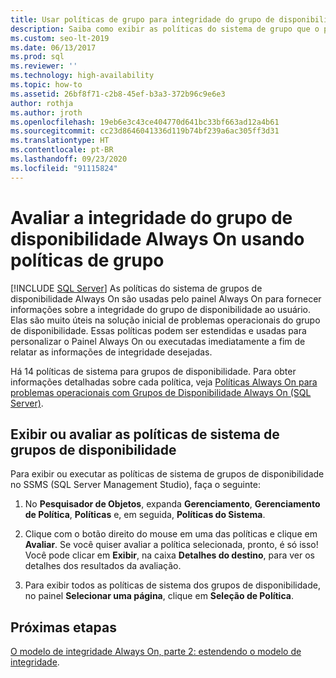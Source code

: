 ```yaml
---
title: Usar políticas de grupo para integridade do grupo de disponibilidade
description: Saiba como exibir as políticas do sistema de grupo que o painel Always On usa para fornecer informações sobre a integridade do grupo de disponibilidade.
ms.custom: seo-lt-2019
ms.date: 06/13/2017
ms.prod: sql
ms.reviewer: ''
ms.technology: high-availability
ms.topic: how-to
ms.assetid: 26bf8f71-c2b8-45ef-b3a3-372b96c9e6e3
author: rothja
ms.author: jroth
ms.openlocfilehash: 19eb6e3c43ce404770d641bc33bf663ad12a4b61
ms.sourcegitcommit: cc23d8646041336d119b74bf239a6ac305ff3d31
ms.translationtype: HT
ms.contentlocale: pt-BR
ms.lasthandoff: 09/23/2020
ms.locfileid: "91115824"
---
```

# <a name="evaluate-health-of-the-always-on-availability-group-using-group-policies"></a>Avaliar a integridade do grupo de disponibilidade Always On usando políticas de grupo
[!INCLUDE [SQL Server](../../../includes/applies-to-version/sqlserver.md)]
  As políticas do sistema de grupos de disponibilidade Always On são usadas pelo painel Always On para fornecer informações sobre a integridade do grupo de disponibilidade ao usuário. Elas são muito úteis na solução inicial de problemas operacionais do grupo de disponibilidade. Essas políticas podem ser estendidas e usadas para personalizar o Painel Always On ou executadas imediatamente a fim de relatar as informações de integridade desejadas.  
  
 Há 14 políticas de sistema para grupos de disponibilidade. Para obter informações detalhadas sobre cada política, veja [Políticas Always On para problemas operacionais com Grupos de Disponibilidade Always On (SQL Server)](always-on-policies-for-operational-issues-always-on-availability.md).  
  
## <a name="view-or-evaluate-availability-groups-system-policies"></a>Exibir ou avaliar as políticas de sistema de grupos de disponibilidade  
 Para exibir ou executar as políticas de sistema de grupos de disponibilidade no SSMS (SQL Server Management Studio), faça o seguinte:  
  
1.  No **Pesquisador de Objetos**, expanda **Gerenciamento**, **Gerenciamento de Política**, **Políticas** e, em seguida, **Políticas do Sistema**.  
  
2.  Clique com o botão direito do mouse em uma das políticas e clique em **Avaliar**. Se você quiser avaliar a política selecionada, pronto, é só isso! Você pode clicar em **Exibir**, na caixa **Detalhes do destino**, para ver os detalhes dos resultados da avaliação.  
  
3.  Para exibir todos as políticas de sistema dos grupos de disponibilidade, no painel **Selecionar uma página**, clique em **Seleção de Política**.  
  
## <a name="next-steps"></a>Próximas etapas  
 [O modelo de integridade Always On, parte 2: estendendo o modelo de integridade](https://docs.microsoft.com/archive/blogs/sqlalwayson/the-alwayson-health-model-part-2-extending-the-health-model).   
  
  
